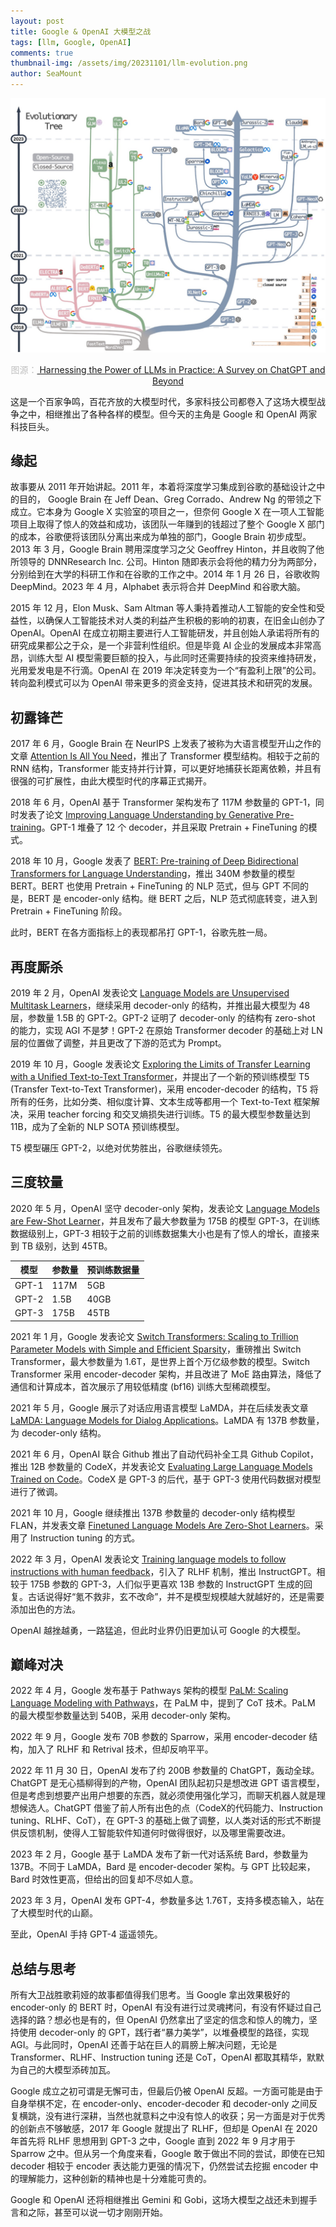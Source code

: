 ```yaml
---
layout: post
title: Google & OpenAI 大模型之战
tags: [llm, Google, OpenAI]
comments: true
thumbnail-img: /assets/img/20231101/llm-evolution.png
author: SeaMount
---
```


![llm-evolution-tree](/assets/img/20231101/llm-evolution.png)
<center style="font-size:14px;color:#C0C0C0;">
图源：<a href="https://arxiv.org/abs/2304.13712">
Harnessing the Power of LLMs in Practice: A Survey on ChatGPT and Beyond
</a>
</center>

这是一个百家争鸣，百花齐放的大模型时代，多家科技公司都卷入了这场大模型战争之中，相继推出了各种各样的模型。但今天的主角是 Google 和 OpenAI 两家科技巨头。

## 缘起

故事要从 2011 年开始讲起。2011 年，本着将深度学习集成到谷歌的基础设计之中的目的， Google Brain 在 Jeff Dean、Greg Corrado、Andrew Ng 的带领之下成立。它本身为 Google X 实验室的项目之一，但奈何 Google X 在一项人工智能项目上取得了惊人的效益和成功，该团队一年赚到的钱超过了整个 Google X 部门的成本，谷歌便将该团队分离出来成为单独的部门，Google Brain 初步成型。2013 年 3 月，Google Brain 聘用深度学习之父 Geoffrey Hinton，并且收购了他所领导的 DNNResearch Inc. 公司。Hinton 随即表示会将他的精力分为两部分，分别给到在大学的科研工作和在谷歌的工作之中。2014 年 1 月 26 日，谷歌收购 DeepMind。2023 年 4 月，Alphabet 表示将合并 DeepMind 和谷歌大脑。

2015 年 12 月，Elon Musk、Sam Altman 等人秉持着推动人工智能的安全性和受益性，以确保人工智能技术对人类的利益产生积极的影响的初衷，在旧金山创办了 OpenAI。OpenAI 在成立初期主要进行人工智能研发，并且创始人承诺将所有的研究成果都公之于众，是一个非营利性组织。但是毕竟 AI 企业的发展成本非常高昂，训练大型 AI 模型需要巨额的投入，与此同时还需要持续的投资来维持研发，光用爱发电是不行滴。OpenAI 在 2019 年决定转变为一个“有盈利上限”的公司。转向盈利模式可以为 OpenAI 带来更多的资金支持，促进其技术和研究的发展。

## 初露锋芒

2017 年 6 月，Google Brain 在 NeurIPS 上发表了被称为大语言模型开山之作的文章 [Attention Is All You Need](https://arxiv.org/abs/1706.03762)，推出了 Transformer 模型结构。相较于之前的 RNN 结构，Transformer 能支持并行计算，可以更好地捕获长距离依赖，并且有很强的可扩展性，由此大模型时代的序幕正式揭开。

2018 年 6 月，OpenAI 基于 Transformer 架构发布了 117M 参数量的 GPT-1，同时发表了论文 [Improving Language Understanding by Generative Pre-training](https://s3-us-west-2.amazonaws.com/openai-assets/research-covers/language-unsupervised/language_understanding_paper.pdf)。GPT-1 堆叠了 12 个 decoder，并且采取 Pretrain + FineTuning 的模式。

2018 年 10 月，Google 发表了 [BERT: Pre-training of Deep Bidirectional Transformers for Language Understanding](http://arxiv.org/abs/1810.04805)，推出 340M 参数量的模型 BERT。BERT 也使用 Pretrain + FineTuning 的 NLP 范式，但与 GPT 不同的是，BERT 是 encoder-only 结构。继 BERT 之后，NLP 范式彻底转变，进入到 Pretrain + FineTuning 阶段。

此时，BERT 在各方面指标上的表现都吊打 GPT-1，谷歌先胜一局。

## 再度厮杀

2019 年 2 月，OpenAI 发表论文 [Language Models are Unsupervised Multitask Learners](https://d4mucfpksywv.cloudfront.net/better-language-models/language-models.pdf)，继续采用 decoder-only 的结构，并推出最大模型为 48 层，参数量 1.5B 的 GPT-2。GPT-2 证明了 decoder-only 的结构有 zero-shot 的能力，实现 AGI 不是梦！GPT-2 在原始 Transformer decoder 的基础上对 LN 层的位置做了调整，并且更改了下游的范式为 Prompt。

2019 年 10 月，Google 发表论文 [Exploring the Limits of Transfer Learning with a Unified Text-to-Text Transformer](http://arxiv.org/abs/1910.10683)，并提出了一个新的预训练模型 T5 (Transfer Text-to-Text Transformer)，采用 encoder-decoder 的结构，T5 将所有的任务，比如分类、相似度计算、文本生成等都用一个 Text-to-Text 框架解决，采用 teacher forcing 和交叉熵损失进行训练。T5 的最大模型参数量达到 11B，成为了全新的 NLP SOTA 预训练模型。

T5 模型碾压 GPT-2，以绝对优势胜出，谷歌继续领先。

## 三度较量

2020 年 5 月，OpenAI 坚守 decoder-only 架构，发表论文 [Language Models are Few-Shot Learner](http://arxiv.org/abs/2005.14165)，并且发布了最大参数量为 175B 的模型 GPT-3，在训练数据级别上，GPT-3 相较于之前的训练数据集大小也是有了惊人的增长，直接来到 TB 级别，达到 45TB。


| 模型 | 参数量 | 预训练数据量 |
| ---- | ---- | ---- |
| GPT-1 | 117M | 5GB |
| GPT-2 | 1.5B | 40GB |
| GPT-3 | 175B | 45TB |

2021 年 1 月，Google 发表论文 [Switch Transformers: Scaling to Trillion Parameter Models with Simple and Efficient Sparsity](http://arxiv.org/abs/2101.03961)，重磅推出 Switch Transformer，最大参数量为 1.6T，是世界上首个万亿级参数的模型。Switch Transformer 采用 encoder-decoder 架构，并且改进了 MoE 路由算法，降低了通信和计算成本，首次展示了用较低精度 (bf16) 训练大型稀疏模型。

2021 年 5 月，Google 展示了对话应用语言模型 LaMDA，并在后续发表文章 [LaMDA: Language Models for Dialog Applications](http://arxiv.org/abs/2201.08239)。LaMDA 有 137B 参数量，为 decoder-only 结构。

2021 年 6 月，OpenAI 联合 Github 推出了自动代码补全工具 Github Copilot，推出 12B 参数量的 CodeX，并发表论文 [Evaluating Large Language Models Trained on Code](http://arxiv.org/abs/2107.03374)。CodeX 是 GPT-3 的后代，基于 GPT-3 使用代码数据对模型进行了微调。

2021 年 10 月，Google 继续推出 137B 参数量的 decoder-only 结构模型 FLAN，并发表文章 [Finetuned Language Models Are Zero-Shot Learners](http://arxiv.org/abs/2109.01652)。采用了 Instruction tuning 的方式。

2022 年 3 月，OpenAI 发表论文 [Training language models to follow instructions with human feedback](http://arxiv.org/abs/2203.02155)，引入了 RLHF 机制，推出 InstructGPT。相较于 175B 参数的 GPT-3，人们似乎更喜欢 13B 参数的 InstructGPT 生成的回复。古话说得好“氪不救非，玄不改命”，并不是模型规模越大就越好的，还是需要添加出色的方法。

OpenAI 越挫越勇，一路猛追，但此时业界仍旧更加认可 Google 的大模型。

## 巅峰对决

2022 年 4 月，Google 发布基于 Pathways 架构的模型 [PaLM: Scaling Language Modeling with Pathways](http://arxiv.org/abs/2204.02311)，在 PaLM 中，提到了 CoT 技术。PaLM 的最大模型参数量达到 540B，采用 decoder-only 架构。

2022 年 9 月，Google 发布 70B 参数的 Sparrow，采用 encoder-decoder 结构，加入了 RLHF 和 Retrival 技术，但却反响平平。

2022 年 11 月 30 日，OpenAI 发布了约 200B 参数量的 ChatGPT，轰动全球。ChatGPT 是无心插柳得到的产物，OpenAI 团队起初只是想改进 GPT 语言模型，但是考虑到想要产出用户想要的东西，就必须使用强化学习，而聊天机器人就是理想候选人。ChatGPT 借鉴了前人所有出色的点（CodeX的代码能力、Instruction tuning、RLHF、CoT），在 GPT-3 的基础上做了调整，以人类对话的形式不断提供反馈机制，使得人工智能软件知道何时做得很好，以及哪里需要改进。

2023 年 2 月，Google 基于 LaMDA 发布了新一代对话系统 Bard，参数量为 137B。不同于 LaMDA，Bard 是 encoder-decoder 架构。与 GPT 比较起来，Bard 时效性更高，但给出的回复却不尽如人意。

2023 年 3 月，OpenAI 发布 GPT-4，参数量多达 1.76T，支持多模态输入，站在了大模型时代的山巅。

至此，OpenAI 手持 GPT-4 遥遥领先。

## 总结与思考

所有大卫战胜歌莉娅的故事都值得我们思考。当 Google 拿出效果极好的 encoder-only 的 BERT 时，OpenAI 有没有进行过灵魂拷问，有没有怀疑过自己选择的路？想必也是有的，但 OpenAI 仍然拿出了坚定的信念和惊人的魄力，坚持使用 decoder-only 的 GPT，践行者“暴力美学”，以堆叠模型的路径，实现 AGI。与此同时，OpenAI 还善于站在巨人的肩膀上解决问题，无论是 Transformer、RLHF、Instruction tuning 还是 CoT，OpenAI 都取其精华，默默为自己的大模型添砖加瓦。

Google 成立之初可谓是无懈可击，但最后仍被 OpenAI 反超。一方面可能是由于自身举棋不定，在 encoder-only、encoder-decoder 和 decoder-only 之间反复横跳，没有进行深耕，当然也就意料之中没有惊人的收获；另一方面是对于优秀的创新点不够敏感，2017 年 Google 就提出了 RLHF，但却是 OpenAI 在 2020 年首先将 RLHF 思想用到 GPT-3 之中，Google 直到 2022 年 9 月才用于 Sparrow 之中。但从另一个角度来看，Google 敢于做出不同的尝试，即使在已知 decoder 相较于 encoder 表达能力更强的情况下，仍然尝试去挖掘 encoder 中的理解能力，这种创新的精神也是十分难能可贵的。

Google 和 OpenAI 还将相继推出 Gemini 和 Gobi，这场大模型之战还未到握手言和之际，甚至可以说一切才刚刚开始。
